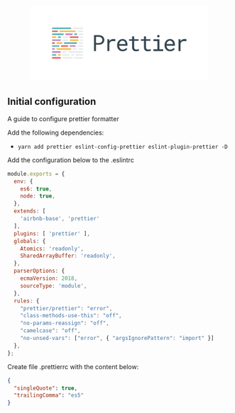 <h1 align="center">
  <img alt="Prettier logo" width="400px" src="./assets/prettier.png">
</h1>

## Initial configuration

<p> A guide to configure prettier formatter </p>

Add the following dependencies:

- `yarn add prettier eslint-config-prettier eslint-plugin-prettier -D`

Add the configuration below to the .eslintrc

```js
module.exports = {
  env: {
    es6: true,
    node: true,
  },
  extends: [
    'airbnb-base', 'prettier'
  ],
  plugins: [ 'prettier' ],
  globals: {
    Atomics: 'readonly',
    SharedArrayBuffer: 'readonly',
  },
  parserOptions: {
    ecmaVersion: 2018,
    sourceType: 'module',
  },
  rules: {
    "prettier/prettier": "error",
    "class-methods-use-this": "off",
    "no-params-reassign": "off",
    "camelcase": "off",
    "no-unsed-vars": ["error", { "argsIgnorePattern": "import" }]
  },
};
```

Create file .prettierrc with the content below:

```json
{
  "singleQuote": true,
  "trailingComma": "es5"
}
```